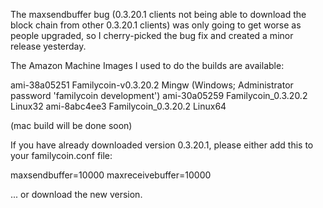 The maxsendbuffer bug (0.3.20.1 clients not being able to download the block chain from other 0.3.20.1 clients) was only going to get
worse as people upgraded, so I cherry-picked the bug fix and created a minor release yesterday.

The Amazon Machine Images I used to do the builds are available:

  ami-38a05251   Familycoin-v0.3.20.2 Mingw    (Windows; Administrator password 'familycoin development')
  ami-30a05259   Familycoin_0.3.20.2 Linux32
  ami-8abc4ee3   Familycoin_0.3.20.2 Linux64

(mac build will be done soon)

If you have already downloaded version 0.3.20.1, please either add this to your familycoin.conf file:

  maxsendbuffer=10000
  maxreceivebuffer=10000

... or download the new version.
